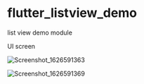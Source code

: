 # flutter_listview_demo

list view demo module

UI screen


![Screenshot_1626591363](https://user-images.githubusercontent.com/72247207/126058804-8fcd0548-79bc-4ac1-811b-0565a67b971b.png)

![Screenshot_1626591369](https://user-images.githubusercontent.com/72247207/126058801-896b2b10-f90c-44e0-8e8b-be249a216f39.png)
